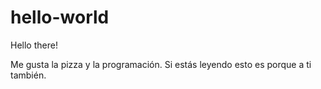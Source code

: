 # hello-world

Hello there!

Me gusta la pizza y la programación. Si estás leyendo esto es porque a ti también.
